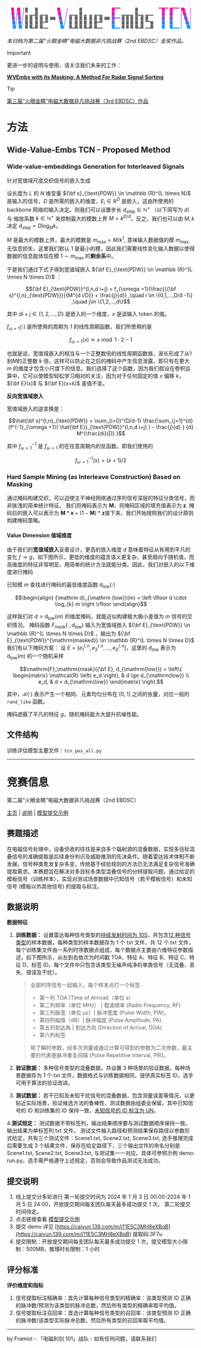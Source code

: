![logo of Wide-Value-Embs TCN](asserts/image.png)


*本归档为第二届“火眼金睛”电磁大数据非凡挑战赛（2nd EBDSC）金奖作品。*

> [!IMPORTANT]
> 更进一步的说明与使用，请关注我们未来的工作：
>
> **[WVEmbs with its Masking: A Method For Radar Signal Sorting](http://arxiv.org/abs/2503.13480)**


> [!TIP]
> [第三届“火眼金睛”电磁大数据非凡挑战赛（3rd EBDSC）作品](https://github.com/framist/3rd-EBDSC)

# 方法

## Wide-Value-Embs TCN - Proposed Method

### Wide-value-embeddings Generation for Interleaved Signals

针对宽值域尺度交织信号的嵌入生成

设长度为 $L$ 的 $N$ 维变量 $`{\bf s}_{\text{PDW}} \in \mathbb {R}^{L \times N}`$ 是输入的信号，$`D`$ 是所需的嵌入的维度，$`E_{i} \in \mathbb{R}^{D}`$ 是嵌入，这由所使用的 backbone 网络的输入决定。则我们可以设置步长 $d_\mathrm{step} \in \mathbb{N}^+$ （以下简写为 $d$）与 缩放系数 $k \in \mathbb{N}^+$ 来控制最大的模数上界 $M = k^{D/d}$。反之，我们也可以由 $M,k$ 决定 $d_\mathrm{step} =  D \log_{M}{k}$。

$M$ 是最大的模数上界，最大的模数是 $m_{\mathrm{max}} = M / k^{1}$, 意味输入数据值的模 $m_{\mathrm{max}}$ 无信息损失，这里我们默认 $1$ 是最小的模，因此我们需要线性变化输入数据以使得数据的信息能体现在模 $1 \sim m_{\mathrm{max}}$ 的**剩余系**中。

于是我们通过下式子得到宽值域嵌入 ${\bf E}_{\text{PDW}} \in \mathbb {R}^{L \times N \times D}$ ：


```math
{\bf E}_{\text{PDW}}^{l,n,d i+j} =
f_{\omega =1}(\frac{{{\bf s}^{l,n}_{\text{PDW}}}}{M^{d i/D}} + \frac{j}{d}) 
,\quad
i \in \{0,1,...,D/d -1\} ,\quad j\in \{1,2,...,d\}
```


其中 $di+j\in \{1,2,...,D\}$ 是嵌入的一个维度，$x$ 是该输入 token 的值。


$f_{\omega =1}(\cdot)$ 是所使用的周期为 1 的线性周期函数，我们所使用的是

$$
f_{\omega =1}(x) \doteq x \bmod 1 \cdot 2-1
$$

也就是说，宽值域嵌入的相当与一个正整数倍的线性周期函数族，波长形成了从$1$到$M$的正整数 $`k`$ 倍，这样可以防止在之后的掩码中产生信息泄露，即只有在更大 $`m`$ 的维度才包含小尺度下的信息。我们选择了这个函数，因为我们假设在卷积运算中，它可以使模型轻松学习相对的关注，因为对于任何固定的值 $x$ 偏移 $k$，$`{\bf E}(x)`$ 与 ${\bf E}(x+k)$ 差值不变。

**反向宽值域嵌入**

宽值域嵌入的逆变换是：

```math
\hat{\bf s}^{l,n}_{\text{PDW}} =
\sum_{i=0}^{D/d-1} 
\frac{\sum_{j=1}^{d}
{f^{-1}_{\omega =1}(
\hat{\bf E}}_{\text{PDW}}^{l,n,d i+j} ) - \frac{j}{d} }
{d} 
M^{\frac{di}{D} }
```

其中 $`f^{-1}_{\omega =1}`$ 是 $`f_{\omega =1}`$ 的在任意周期内的反函数。即我们使用的

```math
f^{-1}_{\omega =1}(x) = (x + 1)/ 2
```

### Hard Sample Mining (as Interleave Construction) Based on Masking

通过掩码构建交织，可以迫使主干神经网络通过序列信号深层的特征分类信号，而非肤浅的简单统计特征。
我们将掩码表示为 $\textbf{M}$，将掩码区域的填充值表示为 $\textbf{z}$. 掩码后的嵌入可以表示为 $\textbf{M}*\textbf{x} + (1-\textbf{M}) * \textbf{z}$接下来，我们开始按照我们的设计原则构建掩码策略。

#### Value Dimension 值域维度

由于我们的**宽值域嵌入**妥善设计，更高的嵌入维度 $d$ 意味着特征从有用到平凡的变化 $`f \to g`$，如下图所示，更低的维度的蕴含语义更复杂，甚至趋向于随机值，而高维度的特征非常明显，用简单的统计方法就能分类。因此，我们对嵌入的以下维度进行掩码

已知模 $`m`$ 查找进行掩码的最低维度函数 ${\mathrm d}_{\mathrm {low}}(\cdot)$

```math
\begin{align} 
{\mathrm d}_{\mathrm {low}}(m) = \left \lfloor d \cdot \log_{k} m \right \rfloor
\end{align}
```

这样我们对 $`d > {\mathrm d}_{\mathrm {low}}(m)`$ 的维度掩码，就能近似构建极大极小差值为 $`m`$ 信号的交织情况。
掩码函数 $`F_\mathrm{mask}(\cdot, d_{\mathrm{low}})`$ 输入为宽值域嵌入 $`{\bf E}_{\text{PDW}} \in \mathbb {R}^{L \times N \times D}`$ ，输出为 $`{\bf E}_{\text{PDW}}^{\mathrm{masked}} \in \mathbb {R}^{L \times N \times D}`$ 
我们有以下掩码方案：
设 $`E_{}=[ e_{1}^{l,n},e_{2}^{l,n},...,e_{D}^{l,n} ]`$，这里的 $`d_{\mathrm{low}}`$ 表示为 $`{\mathrm d}_{\mathrm {low}}(m)`$ 的一个随机采样

```math
\mathrm{F}_\mathrm{mask}({\bf E}, d_{\mathrm{low}}) =
\left\{
\begin{matrix} 
    \mathcal{R} \left( e_d \right), & d \ge d_{\mathrm{low}} \\
    e_d, & d < d_{\mathrm{low}}
\end{matrix}
\right.
```

其中，$`\mathcal{R}(\cdot)`$ 表示产生一个相同、元素均匀分布在 $[0,1]$ 之间的张量，对应一般的 `rand_like` 函数。

掩码遮蔽了平凡的特征 $g$，随机掩码能大大提升抗噪性能。


## 文件结构

训练评估模型主要文件：`tcn_pos_all.py`

---

# 竞赛信息

第二届“火眼金睛”电磁大数据非凡挑战赛（2nd EBDSC）

[主页](https://mjs.datacastle.cn/cmptDetail.html?id=847) | [说明](https://challenge.datacastle.cn/v3/cmptDetail.html?id=847) | [模型提交示例](https://pu-datacastle.obs.cn-north-1.myhuaweicloud.com/%E6%A8%A1%E5%9E%8B%E6%8F%90%E4%BA%A4%E7%A4%BA%E4%BE%8B.html)

## 赛题描述

在电磁信号处理中，设备侦收的往往是来自多个辐射源的混叠数据，实现多目标混叠信号的准确提取是后续身份判识及威胁推测的先决条件。随着雷达技术体制不断发展，信号种类愈发复杂多变，传统基于经验规则的方法已无法满足复杂信号准确提取需求。本赛题旨在解决对多目标多类型混叠信号的分辨提取问题，通过给定的模板信号（训练样本），实现对测试场景数据中已知信号（若干模板信号）和未知信号 (模板以外其他信号) 的提取与标注。

## 数据说明

**数据特征**

1. **训练数据：** 设置雷达每种信号类型的<u>持续发射时间为 10S</u>，共包含<u>12 种信号类型</u>的样本数据，每种类型的样本数据存为 1 个 txt 文件，共 12 个.txt 文件，每个训练集文件由一系列时序数据点组成，每个数据点主要由六维特征参数描述，如下图所示，从左到右依次为时间戳 TOA、特征 A、特征 B、特征 C、特征 D、标签 ID。每个文件中只包含该类型无噪声纯净的单类信号（无混叠、丢失、错误及干扰）。

    > 全部时序信号一起输入，每个样本点打一个标签
    >
    > * 第一列 TOA (Time of Arrival)（单位 s）
    > * 第二列频率（单位 MHz） | 载波频率 (Radio Frequency, RF)
    > * 第三列脉宽（单位 μs）| 脉冲宽度 (Pulse Width, PW)，
    > * 第四列幅值（dB）| 脉冲幅度 (Pulse Amplitude, PA)
    > * 第五列到达角 | 到达方向 (Direction of Arrival, DOA)
    > * 第六列标签
    >
    > 除了瞬时参数，经多次测量或通过计算可得到的参数为二次参数，最主要的代表是脉冲重复间隔 (Pulse Repetitive Interval, PRI)。


2. **验证数据：** 多种信号类型的混叠数据，共设置 3 种场景的验证数据，每种场景数据存为 1 个.txt 文件，数据格式与训练数据相同，提供真实标签 ID，选手可用于算法的验证改进。
    
4. **测试数据：** 若干已知及未知干扰信号的混叠数据，包含测量误差等情况，以更贴近实际场景，验证候选方法的鲁棒性，测试数据由组委会保留。其中已知信号的 ID 和训练集的 ID 保持一致，<u>未知信号的 ID 标注为 UN</u>。

4.**测试规定：** 测试数据不带标签列，输出结果顺序要与测试数据顺序保持一致。输出结果为单标签列 txt 文件。
测试文件输入路径和预测结果保存路径以参数形式给定，共有三个测试文件：Scene1.txt, Scene2.txt, Scene3.txt, 选手推理完成后需要生成 3 个结果文件，保存在给定路径下，三个输出文件的命名分别是 Scene1.txt, Scene2.txt, Scene3.txt, 与测试集一一对应。具体可参照示例 demo: run.py。选手需严格遵守上述规定，否则会导致作品测试无法成功。


## 提交说明

1. 线上提交分多轮进行
    第一轮提交时间为 2024 年 1 月 3 日 00:00-2024 年 1 月 5 日 24:00，开放提交期间每支团队每天最多成功提交 1 次。
    第二轮提交时间待定。
2. 点击链接查看 [模型提交示例](https://pu-datacastle.obs.cn-north-1.myhuaweicloud.com/%E6%A8%A1%E5%9E%8B%E6%8F%90%E4%BA%A4%E7%A4%BA%E4%BE%8B.html)
3. 提交 demo 详见 [https://caiyun.139.com/m/i?1E5C3MH8eXBqB](https://caiyun.139.com/m/i?1E5C3MH8eXBqB)  提取码:3F7u
4. 提交限制：开放提交期间每支团队每天最多成功提交 1 次，提交模型大小限制：500MB，推理时长限制：1 小时

## 评分标准

**评价维度和指标**

1. 信号提取标注精确率：首先计算每种信号类型的精确率：该类型预测 ID 正确的脉冲数/预测为该类型的脉冲总数，然后所有类型的精确率取平均值。
2. 信号提取标注召回率：首选计算每种信号类型的召回率：该类型预测 ID 正确的脉冲数/该类型实际脉冲总数，然后所有类型的召回率取平均值。


---

by Framist - 「电磁利剑 101」战队 - 如有任何问题，请联系我们
